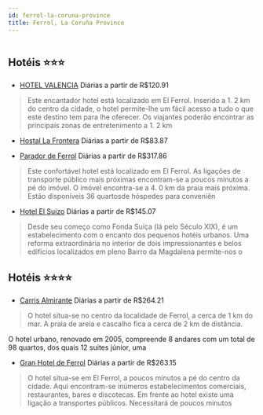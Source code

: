 ```yaml
---
id: ferrol-la-coruna-province
title: Ferrol, La Coruña Province
---
```


<center><img src="http://photos.hotelbeds.com/giata/36/363863/363863a_hb_a_001.jpg" alt="" /></center>


## Hotéis ⭐️⭐️⭐️

-    [HOTEL VALENCIA](https://www.hurb.com/aud/https://www.hurb.com/hoteis/ferrol/hotel-valencia-JNP-JP390296?cmp=18055) Diárias a partir de R$120.91
   > Este encantador hotel está localizado em El Ferrol. Inserido a 1. 2 km do centro da cidade, o hotel permite-lhe um fácil acesso a tudo o que este destino tem para lhe oferecer. Os viajantes poderão encontrar as principais zonas de entretenimento a 1. 2 km
-    [Hostal La Frontera](https://www.hurb.com/aud/https://www.hurb.com/hoteis/ferrol/hostal-la-frontera-JNP-JP288641?cmp=18055) Diárias a partir de R$83.87
   > 
-    [Parador de Ferrol](https://www.hurb.com/aud/https://www.hurb.com/hoteis/ferrol/parador-de-ferrol-JNP-JP263800?cmp=18055) Diárias a partir de R$317.86
   > Este confortável hotel está localizado em El Ferrol. As ligações de transporte público mais próximas encontram-se a poucos minutos a pé do imóvel. O imóvel encontra-se a 4. 0 km da praia mais próxima. Estão disponíveis 36 quartosde hóspedes para conveniên
-    [Hotel El Suizo](https://www.hurb.com/aud/https://www.hurb.com/hoteis/ferrol/hotel-el-suizo-JNP-JP124115?cmp=18055) Diárias a partir de R$145.07
   > Desde seu começo como Fonda Suíça (lá pelo Século XIX), é um estabelecimento com o encanto dos pequenos hotéis urbanos. Uma reforma extraordinária no interior de dois impressionantes e belos edifícios localizados em pleno Bairro da Magdalena permite-nos o

## Hotéis ⭐️⭐️⭐️⭐️

-    [Carris Almirante](https://www.hurb.com/aud/https://www.hurb.com/hoteis/ferrol/carris-almirante-JNP-JP744121?cmp=18055) Diárias a partir de R$264.21
   > O hotel situa-se no centro da localidade de Ferrol, a cerca de 1 km do mar. A praia de areia e cascalho fica a cerca de 2 km de distância.

O hotel urbano, renovado em 2005, compreende 8 andares com um total de 98 quartos, dos quais 12 suites júnior, uma 
-    [Gran Hotel de Ferrol](https://www.hurb.com/aud/https://www.hurb.com/hoteis/ferrol/gran-hotel-de-ferrol-JNP-JP783650?cmp=18055) Diárias a partir de R$263.15
   > O hotel situa-se em El Ferrol, a poucos minutos a pé do centro da cidade. Aqui encontram-se inúmeros estabelecimentos comerciais, restaurantes, bares e discotecas. Em frente ao hotel existe uma ligação a transportes públicos. Necessitará de poucos minutos
